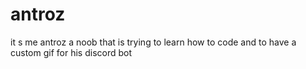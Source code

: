 # antroz
it s me antroz a noob that  is trying to learn how to code and to have a custom gif for his discord bot 
